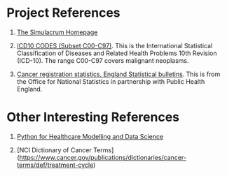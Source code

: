 # Project References

1. [The Simulacrum Homepage](https://simulacrum.healthdatainsight.org.uk)

2. [ICD10 CODES (Subset C00-C97)](https://icd.who.int/browse10/2016/en#/C00-C97).  This is the International Statistical Classification of Diseases and Related Health Problems 10th Revision (ICD-10).  The range C00-C97 covers malignant neoplasms.

3. [Cancer registration statistics, England Statistical bulletins](https://www.ons.gov.uk/peoplepopulationandcommunity/healthandsocialcare/conditionsanddiseases/bulletins/cancerregistrationstatisticsengland/previousReleases).  This is from the Office for National Statistics in partnership with Public Health England.

# Other Interesting References

1. [Python for Healthcare Modelling and Data Science](https://pythonhealthcare.org)

2. [NCI Dictionary of Cancer Terms] (https://www.cancer.gov/publications/dictionaries/cancer-terms/def/treatment-cycle)

